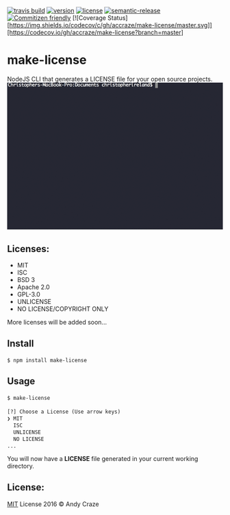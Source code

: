[![travis build](https://img.shields.io/travis/accraze/make-license.svg)](https://travis-ci.org/accraze/make-license)
[![version](https://img.shields.io/npm/v/make-license.svg)](https://www.npmjs.com/package/make-license)
[![license](https://img.shields.io/npm/l/make-license.svg)](https://www.npmjs.com/package/make-license)
[![semantic-release](https://img.shields.io/badge/%20%20%F0%9F%93%A6%F0%9F%9A%80-semantic--release-e10079.svg)](https://github.com/semantic-release/semantic-release)
[![Commitizen friendly](https://img.shields.io/badge/commitizen-friendly-brightgreen.svg)](http://commitizen.github.io/cz-cli/)
[![Coverage Status][https://img.shields.io/codecov/c/gh/accraze/make-license/master.svg]][https://codecov.io/gh/accraze/make-license?branch=master]

# make-license

NodeJS CLI that generates a LICENSE file for your open source projects.
![demo](demo.gif)

## Licenses:

* MIT
* ISC
* BSD 3
* Apache 2.0
* GPL-3.0
* UNLICENSE
* NO LICENSE/COPYRIGHT ONLY

More licenses will be added soon...

## Install

```
$ npm install make-license
```

## Usage
```
$ make-license

[?] Choose a License (Use arrow keys)
❯ MIT
  ISC
  UNLICENSE
  NO LICENSE
...
```
You will now have a **LICENSE** file generated in your current working directory.

## License:
[MIT](https://github.com/accraze/make-license/blob/master/LICENSE) License 2016 © Andy Craze
